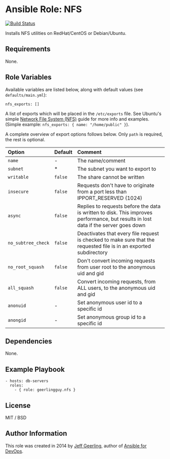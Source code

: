 # Ansible Role: NFS

[![Build Status](https://travis-ci.org/geerlingguy/ansible-role-nfs.svg?branch=master)](https://travis-ci.org/geerlingguy/ansible-role-nfs)

Installs NFS utilities on RedHat/CentOS or Debian/Ubuntu.

## Requirements

None.

## Role Variables

Available variables are listed below, along with default values (see `defaults/main.yml`):

    nfs_exports: []

A list of exports which will be placed in the `/etc/exports` file. See Ubuntu's simple [Network File System (NFS)](https://help.ubuntu.com/14.04/serverguide/network-file-system.html) guide for more info and examples. (Simple example: `nfs_exports: { name: "/home/public" }`).

A complete overview of export options follows below. Only `path` is required, the rest is optional.

| Option                 | Default | Comment |
| :---                   | :---    | :---    |
| `name`                 | -       | The name/comment |
| `subnet`               | *       | The subnet you want to export to |
| `writable`             | `false` | The share cannot be written |
| `insecure`             | `false` | Requests don't have to originate from a port less than IPPORT_RESERVED (1024) |
| `async`                | `false` | Replies to requests before the data is written to disk. This improves performance, but results in lost data if the server goes down |
| `no_subtree_check`     | `false` | Deactivates that every file request is checked to make sure that the requested file is in an exported subdirectory |
| `no_root_squash`       | `false` | Don't convert incoming requests from user root to the anonymous uid and gid |
| `all_squash`           | `false` | Convert incoming requests, from ALL users, to the anonymous uid and gid |
| `anonuid`              | -       | Set anonymous user id to a specific id |
| `anongid`              | -       | Set anonymous group id to a specific id |

## Dependencies

None.

## Example Playbook

    - hosts: db-servers
      roles:
        - { role: geerlingguy.nfs }

## License

MIT / BSD

## Author Information

This role was created in 2014 by [Jeff Geerling](https://www.jeffgeerling.com/), author of [Ansible for DevOps](https://www.ansiblefordevops.com/).
